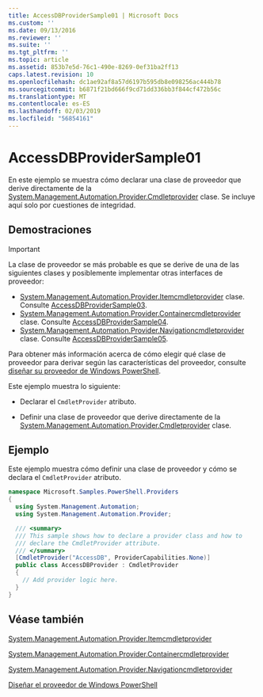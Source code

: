 ```yaml
---
title: AccessDBProviderSample01 | Microsoft Docs
ms.custom: ''
ms.date: 09/13/2016
ms.reviewer: ''
ms.suite: ''
ms.tgt_pltfrm: ''
ms.topic: article
ms.assetid: 853b7e5d-76c1-490e-8269-0ef31ba2ff13
caps.latest.revision: 10
ms.openlocfilehash: dc1ae92af8a57d6197b595db8e098256ac444b78
ms.sourcegitcommit: b6871f21bd666f9cd71dd336bb3f844cf472b56c
ms.translationtype: MT
ms.contentlocale: es-ES
ms.lasthandoff: 02/03/2019
ms.locfileid: "56854161"
---
```

# <a name="accessdbprovidersample01"></a>AccessDBProviderSample01

En este ejemplo se muestra cómo declarar una clase de proveedor que derive directamente de la [System.Management.Automation.Provider.Cmdletprovider](/dotnet/api/System.Management.Automation.Provider.CmdletProvider) clase. Se incluye aquí solo por cuestiones de integridad.

## <a name="demonstrates"></a>Demostraciones

> [!IMPORTANT]
> La clase de proveedor se más probable es que se derive de una de las siguientes clases y posiblemente implementar otras interfaces de proveedor:
>
> -   [System.Management.Automation.Provider.Itemcmdletprovider](/dotnet/api/System.Management.Automation.Provider.ItemCmdletProvider) clase. Consulte [AccessDBProviderSample03](./accessdbprovidersample03.md).
> -   [System.Management.Automation.Provider.Containercmdletprovider](/dotnet/api/System.Management.Automation.Provider.ContainerCmdletProvider) clase. Consulte [AccessDBProviderSample04](./accessdbprovidersample04.md).
> -   [System.Management.Automation.Provider.Navigationcmdletprovider](/dotnet/api/System.Management.Automation.Provider.NavigationCmdletProvider) clase. Consulte [AccessDBProviderSample05](./accessdbprovidersample05.md).
>
> Para obtener más información acerca de cómo elegir qué clase de proveedor para derivar según las características del proveedor, consulte [diseñar su proveedor de Windows PowerShell](./provider-types.md).

Este ejemplo muestra lo siguiente:

- Declarar el `CmdletProvider` atributo.

- Definir una clase de proveedor que derive directamente de la [System.Management.Automation.Provider.Cmdletprovider](/dotnet/api/System.Management.Automation.Provider.CmdletProvider) clase.

## <a name="example"></a>Ejemplo

Este ejemplo muestra cómo definir una clase de proveedor y cómo se declara el `CmdletProvider` atributo.

```csharp
namespace Microsoft.Samples.PowerShell.Providers
{
  using System.Management.Automation;
  using System.Management.Automation.Provider;

  /// <summary>
  /// This sample shows how to declare a provider class and how to
  /// declare the CmdletProvider attribute.
  /// </summary>
  [CmdletProvider("AccessDB", ProviderCapabilities.None)]
  public class AccessDBProvider : CmdletProvider
  {
    // Add provider logic here.
  }
}
```

## <a name="see-also"></a>Véase también

[System.Management.Automation.Provider.Itemcmdletprovider](/dotnet/api/System.Management.Automation.Provider.ItemCmdletProvider)

[System.Management.Automation.Provider.Containercmdletprovider](/dotnet/api/System.Management.Automation.Provider.ContainerCmdletProvider)

[System.Management.Automation.Provider.Navigationcmdletprovider](/dotnet/api/System.Management.Automation.Provider.NavigationCmdletProvider)

[Diseñar el proveedor de Windows PowerShell](./provider-types.md)